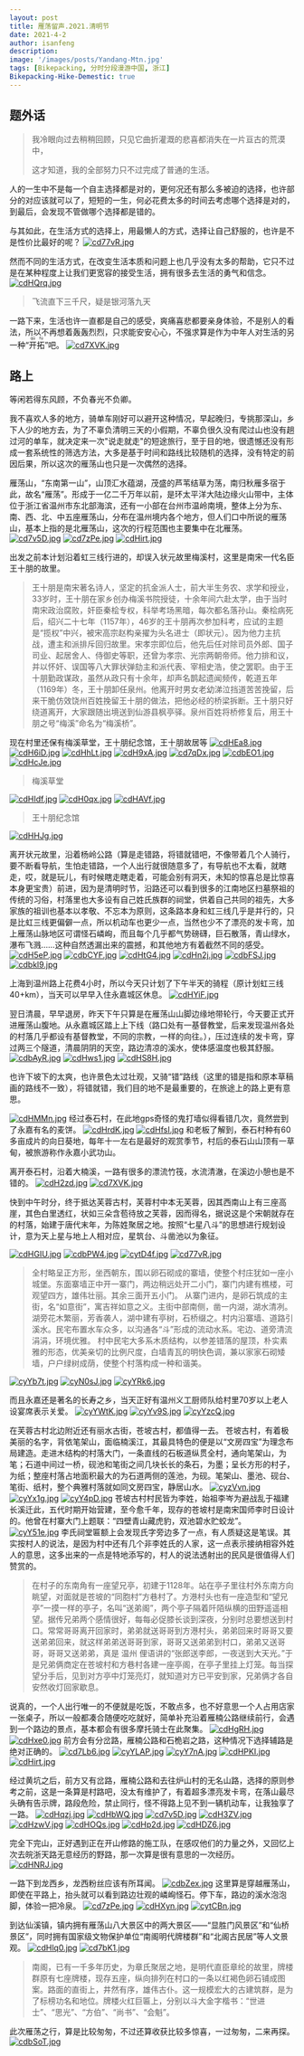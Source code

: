 ```yaml
---
layout: post
title: 雁荡留声.2021.清明节
date: 2021-4-2
author: isanfeng
description:
image: '/images/posts/Yandang-Mtn.jpg'
tags: [Bikepacking, 分时分段漫游中国, 浙江]
Bikepacking-Hike-Demestic: true
---
```

## 题外话

> 我冷眼向过去稍稍回顾，只见它曲折灌溉的悲喜都消失在一片亘古的荒漠中，
>
> 这才知道，我的全部努力只不过完成了普通的生活。

人的一生中不是每一个自主选择都是对的，更何况还有那么多被迫的选择，也许部分的对应该就可以了，短短的一生，何必花费太多的时间去考虑哪个选择是对的，到最后，会发现不管做哪个选择都是错的。

与其如此，在生活方式的选择上，用最懒人的方式，选择让自己舒服的，也许是不是性价比最好的呢？
[![cd77vR.jpg](https://z3.ax1x.com/2021/04/10/cd77vR.jpg)](https://imgtu.com/i/cd77vR)

然而不同的生活方式，在改变生活本质和问题上也几乎没有太多的帮助，它只不过是在某种程度上让我们更宽容的接受生活，拥有很多去生活的勇气和信念。
[![cdHQrq.jpg](https://z3.ax1x.com/2021/04/10/cdHQrq.jpg)](https://imgtu.com/i/cdHQrq)
> 飞流直下三千尺，疑是银河落九天

一路下来，生活也许一直都是自己的感受，爽痛喜悲都要亲身体验，不是别人的看法，所以不再想着轰轰烈烈，只求能安安心心，不强求算是作为中年人对生活的另一种“<ruby>开拓<rp>(</rp><rt>qū fú</rt><rp>)</rp></ruby>”吧。
[![cd7XVK.jpg](https://z3.ax1x.com/2021/04/10/cd7XVK.jpg)](https://imgtu.com/i/cd7XVK)

## 路上

等闲若得东风顾，不负春光不负卿。

我不喜欢人多的地方，骑单车刚好可以避开这种情况，早起晚归，专挑那深山，乡下人少的地方去，为了不辜负清明三天的小假期，不辜负很久没有爬过山也没有趟过河的单车，就决定来一次"说走就走"的短途旅行，至于目的地，很遗憾还没有形成一套系统性的筛选方法，大多是基于时间和路线比较随机的选择，没有特定的前因后果，所以这次的雁荡山也只是一次偶然的选择。

雁荡山，“东南第一山”，山顶汇水蕴湖，茂盛的芦苇结草为荡，南归秋雁多宿于此，故名“雁荡”。形成于一亿二千万年以前，是环太平洋大陆边缘火山带中，主体位于浙江省温州市东北部海滨，还有一小部在台州市温岭南境，整体上分为东、南、西、北、中五座雁荡山，分布在温州境内各个地方，但人们口中所说的雁荡山，基本上指的是北雁荡山，这次的行程范围也主要集中在北雁荡。
[![cd7v5D.jpg](https://z3.ax1x.com/2021/04/10/cd7v5D.jpg)](https://imgtu.com/i/cd7v5D)
[![cd7zPe.jpg](https://z3.ax1x.com/2021/04/10/cd7zPe.jpg)](https://imgtu.com/i/cd7zPe)
[![cdHirt.jpg](https://z3.ax1x.com/2021/04/10/cdHirt.jpg)](https://imgtu.com/i/cdHirt)

出发之前本计划沿着虹三线行进的，却误入状元故里梅溪村，这里是南宋一代名臣王十朋的故里。
> 王十朋是南宋著名诗人，坚定的抗金派人士，前大半生务农、求学和授业，33岁时，王十朋在家乡创办梅溪书院授徒，十余年间六赴太学，由于当时南宋政治腐败，奸臣秦桧专权，科举考场黑暗，每次都名落孙山。秦桧病死后，绍兴二十七年（1157年），46岁的王十朋再次参加科考，应试的主题是“揽权”中兴，被宋高宗赵构亲擢为头名进士（即状元）。因为他力主抗战，遭主和派排斥回归故里。宋孝宗即位后，他先后任对除司员外郎、国子司业、起居舍人、侍御史等职，还曾为孝宗、光宗两朝帝师。他力排和议，并以怀奸、误国等八大罪状弹劾主和派代表、宰相史浩，使之罢职。由于王十朋勤政谋政，虽然从政只有十余年，却声名鹊起遗闻频传，乾道五年（1169年）冬，王十朋卸任泉州。他离开时男女老幼涕泣挡道苦苦挽留，后来干脆仿效饶州百姓挽留王十朋的做法，把他必经的桥梁拆断。王十朋只好绕道离开，大家跟随出境送到仙游县枫亭驿。泉州百姓将桥修复后，用王十朋之号“梅溪”命名为“梅溪桥”。

现在村里还保有梅溪草堂，王十朋纪念馆，王十朋故居等
[![cdHEa8.jpg](https://z3.ax1x.com/2021/04/10/cdHEa8.jpg)](https://imgtu.com/i/cdHEa8)
[![cdH6iD.jpg](https://z3.ax1x.com/2021/04/10/cdH6iD.jpg)](https://imgtu.com/i/cdH6iD)
[![cdHhLt.jpg](https://z3.ax1x.com/2021/04/10/cdHhLt.jpg)](https://imgtu.com/i/cdHhLt)
[![cdH9xA.jpg](https://z3.ax1x.com/2021/04/10/cdH9xA.jpg)](https://imgtu.com/i/cdH9xA)
[![cd7qDx.jpg](https://z3.ax1x.com/2021/04/10/cd7qDx.jpg)](https://imgtu.com/i/cd7qDx)
[![cdbEO1.jpg](https://z3.ax1x.com/2021/04/10/cdbEO1.jpg)](https://imgtu.com/i/cdbEO1)
[![cdHcJe.jpg](https://z3.ax1x.com/2021/04/10/cdHcJe.jpg)](https://imgtu.com/i/cdHcJe)
> 梅溪草堂

[![cdHIdf.jpg](https://z3.ax1x.com/2021/04/10/cdHIdf.jpg)](https://imgtu.com/i/cdHIdf)
[![cdH0qx.jpg](https://z3.ax1x.com/2021/04/10/cdH0qx.jpg)](https://imgtu.com/i/cdH0qx)
[![cdHAVf.jpg](https://z3.ax1x.com/2021/04/10/cdHAVf.jpg)](https://imgtu.com/i/cdHAVf)
> 王十朋纪念馆

[![cdHHJg.jpg](https://z3.ax1x.com/2021/04/10/cdHHJg.jpg)](https://imgtu.com/i/cdHHJg)

离开状元故里，沿着杨岭公路（算是走错路，将错就错吧，不像带着几个人骑行，要不断看导航，生怕走错路，一个人出行就很随意多了，有导航也不太看，就瞎走，哎，就是玩儿，有时候瞎走瞎走着，可能会别有洞天，未知的惊喜总是比惊喜本身更宝贵）前进，因为是清明时节，沿路还可以看到很多的江南地区扫墓祭祖的传统的习俗，村落里也大多设有自己姓氏族群的祠堂，供着自己共同的祖先，大多家族的祖训也基本以孝敬、不忘本为原则，这条路本身和虹三线几乎是并行的，只是比虹三线更偏僻一点，所以机动车也更少一点，当然也少不了漂亮的发卡弯，加上雁荡山脉地区可谓怪石嶙峋，而且每个几乎都气势磅礴，巨石散落，青山绿水，瀑布飞溅……这种自然透漏出来的震撼，和其他地方有着截然不同的感受。
[![cdH5eP.jpg](https://z3.ax1x.com/2021/04/10/cdH5eP.jpg)](https://imgtu.com/i/cdH5eP)
[![cdbCYF.jpg](https://z3.ax1x.com/2021/04/10/cdbCYF.jpg)](https://imgtu.com/i/cdbCYF)
[![cdHtG4.jpg](https://z3.ax1x.com/2021/04/10/cdHtG4.jpg)](https://imgtu.com/i/cdHtG4)
[![cdHn2j.jpg](https://z3.ax1x.com/2021/04/10/cdHn2j.jpg)](https://imgtu.com/i/cdHn2j)
[![cdbFSJ.jpg](https://z3.ax1x.com/2021/04/10/cdbFSJ.jpg)](https://imgtu.com/i/cdbFSJ)
[![cdbkl9.jpg](https://z3.ax1x.com/2021/04/10/cdbkl9.jpg)](https://imgtu.com/i/cdbkl9)

上海到温州路上花费4小时，所以今天只计划了下午半天的骑程（原计划虹三线40+km），当天可以早早入住永嘉城区休息。
[![cdHYiF.jpg](https://z3.ax1x.com/2021/04/10/cdHYiF.jpg)](https://imgtu.com/i/cdHYiF)

翌日清晨，早早退房，昨天下午只算是在雁荡山山脚边缘地带轮行，今天要正式开进雁荡山腹地。从永嘉城区踏上上下线（路口处有一基督教堂，后来发现温州各处的村落几乎都设有基督教堂，不同的宗教，一样的向往。），压过连续的发卡弯，穿过两三个隧道，清晨阴阴的天空，路边清凉的溪水，使体感温度也极其舒服。
[![cdbAyR.jpg](https://z3.ax1x.com/2021/04/10/cdbAyR.jpg)](https://imgtu.com/i/cdbAyR)
[![cdHws1.jpg](https://z3.ax1x.com/2021/04/10/cdHws1.jpg)](https://imgtu.com/i/cdHws1)
[![cdHS8H.jpg](https://z3.ax1x.com/2021/04/10/cdHS8H.jpg)](https://imgtu.com/i/cdHS8H)

也许下坡下的太爽，也许景色太过壮观，又骑“错”路线（这里的错是指和原本草稿画的路线不一致），将错就错，我们目的地不是最重要的，在旅途上的路上更有意思。

[![cdHMMn.jpg](https://z3.ax1x.com/2021/04/10/cdHMMn.jpg)](https://imgtu.com/i/cdHMMn)
经过泰石村，在此地gps奇怪的鬼打墙似得看错几次，竟然尝到了永嘉有名的麦饼。
[![cdHrdK.jpg](https://z3.ax1x.com/2021/04/10/cdHrdK.jpg)](https://imgtu.com/i/cdHrdK)
[![cdHfsI.jpg](https://z3.ax1x.com/2021/04/10/cdHfsI.jpg)](https://imgtu.com/i/cdHfsI)
和老板了解到，泰石村种有60多亩成片的向日葵地，每年十一左右是最好的观赏季节，村后的泰石山山顶有一草甸，被旅游称作永嘉小武功山。

离开泰石村，沿着大楠溪，一路有很多的漂流竹筏，水流清澈，在溪边小憩也是不错的。
[![cdH2zd.jpg](https://z3.ax1x.com/2021/04/10/cdH2zd.jpg)](https://imgtu.com/i/cdH2zd)
[![cd7XVK.jpg](https://z3.ax1x.com/2021/04/10/cd7XVK.jpg)](https://imgtu.com/i/cd7XVK)

快到中午时分，终于抵达芙蓉古村，芙蓉村中本无芙蓉，因其西南山上有三座高崖，其色白里透红，状如三朵含苞待放之芙蓉，因而得名，据说这是个宋朝就存在的村落，始建于唐代末年，为陈姓聚居之地。按照“七星八斗”的思想进行规划设计，意为天上星与地上人相对应，星筑台、斗凿池以为象征。

[![cdHGIU.jpg](https://z3.ax1x.com/2021/04/10/cdHGIU.jpg)](https://imgtu.com/i/cdHGIU)
[![cdbPW4.jpg](https://z3.ax1x.com/2021/04/10/cdbPW4.jpg)](https://imgtu.com/i/cdbPW4)
[![cytD4f.jpg](https://z3.ax1x.com/2021/04/13/cytD4f.jpg)](https://imgtu.com/i/cytD4f)
[![cd77vR.jpg](https://z3.ax1x.com/2021/04/10/cd77vR.jpg)](https://imgtu.com/i/cd77vR)

> 全村略呈正方形，坐西朝东，围以卵石砌成的寨墙，使整个村庄犹如一座小城堡。东面寨墙正中开一寨门，两边稍远处开二小门，寨门内建有樵楼，可观望四方，雄伟壮丽。其余三面开五小门。
从寨门进内，是卵石筑成的主街，名“如意街”，寓吉祥如意之义。主街中部南侧，凿一内湖，湖水清冽。
湖旁花木繁丽，芳香袭人，湖中建有亭树，石桥缀之。村内沿寨墙、道路引溪水。民宅布置水车众多，以沟通各“斗”形成的流动水系。宅边、道旁清流涓涓，环境优雅。
村中民宅大多系木质结构，以参差错落的屋顶，朴实素雅的形态，优美亲切的比例尺度，白墙青瓦的明快色调，兼以家家石砌矮墙，户户绿树成荫，使整个村落构成一种和谐美。

[![cyYb7t.jpg](https://z3.ax1x.com/2021/04/13/cyYb7t.jpg)](https://imgtu.com/i/cyYb7t)
[![cyN0sJ.jpg](https://z3.ax1x.com/2021/04/13/cyN0sJ.jpg)](https://imgtu.com/i/cyN0sJ)
[![cyYRk6.jpg](https://z3.ax1x.com/2021/04/13/cyYRk6.jpg)](https://imgtu.com/i/cyYRk6)

而且永嘉还是著名的长寿之乡，当天正好有温州义工厨师队给村里70岁以上老人设宴席表示关爱。
[![cyYWtK.jpg](https://z3.ax1x.com/2021/04/13/cyYWtK.jpg)](https://imgtu.com/i/cyYWtK)
[![cyYv9S.jpg](https://z3.ax1x.com/2021/04/13/cyYv9S.jpg)](https://imgtu.com/i/cyYv9S)
[![cyYzcQ.jpg](https://z3.ax1x.com/2021/04/13/cyYzcQ.jpg)](https://imgtu.com/i/cyYzcQ)

在芙蓉古村北边附近还有丽水古街，苍坡古村，都值得一去。
苍坡古村，有着极美丽的名字，背依笔架山，面临楠溪江，其最具特色的便是以“文房四宝”为理念布局建造。走进木结构的村落大门，一条直线的石板道纵贯全村，通向笔架山，为笔；石道中间过一桥，砚池和笔街之间几块长长的条石，为墨；呈长方形的村子，为纸；整座村落占地面积最大的为石道两侧的莲池，为砚。笔架山、墨池、砚台、笔街、纸村，整个典雅村落就如同文房四宝，静居山水。
[![cyzVvn.jpg](https://z3.ax1x.com/2021/04/14/cyzVvn.jpg)](https://imgtu.com/i/cyzVvn)
[![cyYx1g.jpg](https://z3.ax1x.com/2021/04/13/cyYx1g.jpg)](https://imgtu.com/i/cyYx1g)
[![cyY4pD.jpg](https://z3.ax1x.com/2021/04/13/cyY4pD.jpg)](https://imgtu.com/i/cyY4pD)
苍坡古村村民皆为李姓，始祖李岑为避战乱于福建长溪迁此，五代时期开始营建，至今愈千年，现存的苍坡村是南宋国师李时日设计的。他曾在村寨大门上题联：“四壁青山藏虎豹，双池碧水贮蛟龙”。
[![cyY51e.jpg](https://z3.ax1x.com/2021/04/13/cyY51e.jpg)](https://imgtu.com/i/cyY51e)
李氏祠堂匾额上会发现氏字旁边多了一点，有人质疑这是笔误。其实按村人的说法，是因为村中还有几个非李姓氏的人家，这一点表示接纳相容外姓人的意思，这多出来的一点是特地添写的，村人的说法透射出的民风是很值得人们赞赏的。

> 在村子的东南角有一座望兄亭，初建于1128年。站在亭子里往村外东南方向眺望，对面就是苍坡的“同胞村”方巷村了。方港村头也有一座造型和“望兄亭”一摸一样的亭子，名叫“送弟阁”，两个亭子隔着阡陌纵横的田野遥遥相望。据传兄弟两个感情很好，每每必促膝长谈到深夜，分别时总要想送到村口。常常哥哥离开回家时，弟弟就送哥哥到方港村头，弟弟回来时哥哥又要送弟弟回来，就这样弟弟送哥哥到家，哥哥又送弟弟到村口，弟弟又送哥哥，哥哥又送弟弟，真是 温州 俚语讲的“张郎送李郎，一夜送到大天光。”于是兄弟俩商定在苍坡村和方巷村各建一座亭阁，在亭子里挂上灯笼。每当探望分手后，见到对方亭中灯笼亮灯，就知道对方已平安到家，兄弟俩才各自安然收灯回家歇息。

说真的，一个人出行唯一的不便就是吃饭，不敢点多，也不好意思一个人占用店家一张桌子，所以一般都凑合随便吃吃就好，简单补充沿着雁楠公路继续前行，会遇到一个路边的景点，基本都会有很多摩托骑士在此聚集。
[![cdHgRH.jpg](https://z3.ax1x.com/2021/04/10/cdHgRH.jpg)](https://imgtu.com/i/cdHgRH)
[![cdHxe0.jpg](https://z3.ax1x.com/2021/04/10/cdHxe0.jpg)](https://imgtu.com/i/cdHxe0)
前方会有分岔路，雁楠公路和石桅岩之路，这种情况下选择辅路是绝对正确的。
[![cd7Lb6.jpg](https://z3.ax1x.com/2021/04/10/cd7Lb6.jpg)](https://imgtu.com/i/cd7Lb6)
[![cyYLAP.jpg](https://z3.ax1x.com/2021/04/13/cyYLAP.jpg)](https://imgtu.com/i/cyYLAP)
[![cyY7nA.jpg](https://z3.ax1x.com/2021/04/13/cyY7nA.jpg)](https://imgtu.com/i/cyY7nA)
[![cdHPKI.jpg](https://z3.ax1x.com/2021/04/10/cdHPKI.jpg)](https://imgtu.com/i/cdHPKI)
[![cdHirt.jpg](https://z3.ax1x.com/2021/04/10/cdHirt.jpg)](https://imgtu.com/i/cdHirt)

经过黄坑之后，前方又有岔路，雁楠公路和去往炉山村的无名山路，选择的原则参考之前，这是一条算是村路吧，没太有维护了，有着超多漂亮发卡弯，在落山最尽头确有告示牌，路段危险，禁止同行，怪不得路上见不到一辆机动车，让我独享了一路。
[![cdHqzj.jpg](https://z3.ax1x.com/2021/04/10/cdHqzj.jpg)](https://imgtu.com/i/cdHqzj)
[![cdHbWQ.jpg](https://z3.ax1x.com/2021/04/10/cdHbWQ.jpg)](https://imgtu.com/i/cdHbWQ)
[![cd7v5D.jpg](https://z3.ax1x.com/2021/04/10/cd7v5D.jpg)](https://imgtu.com/i/cd7v5D)
[![cdH3ZV.jpg](https://z3.ax1x.com/2021/04/10/cdH3ZV.jpg)](https://imgtu.com/i/cdH3ZV)
[![cdHzwV.jpg](https://z3.ax1x.com/2021/04/10/cdHzwV.jpg)](https://imgtu.com/i/cdHzwV)
[![cdHOQs.jpg](https://z3.ax1x.com/2021/04/10/cdHOQs.jpg)](https://imgtu.com/i/cdHOQs)
[![cdHp2d.jpg](https://z3.ax1x.com/2021/04/10/cdHp2d.jpg)](https://imgtu.com/i/cdHp2d)
[![cdHDZ6.jpg](https://z3.ax1x.com/2021/04/10/cdHDZ6.jpg)](https://imgtu.com/i/cdHDZ6)

完全下完山，正好遇到正在开山修路的施工队，在感叹他们的力量之外，又回忆上次去皖浙天路无意经历的野路，那一次算是很有意思的一次经历。
[![cdHNRJ.jpg](https://z3.ax1x.com/2021/04/10/cdHNRJ.jpg)](https://imgtu.com/i/cdHNRJ)

一路下到龙西乡，龙西粉丝应该有所耳闻。
[![cdbZex.jpg](https://z3.ax1x.com/2021/04/10/cdbZex.jpg)](https://imgtu.com/i/cdbZex)
这里算是穿越雁荡山，即使在平路上，抬头就可以看到路边壮观的嶙峋怪石。停下车，路边的溪水泡泡脚，体验一把冷泉。
[![cd7zPe.jpg](https://z3.ax1x.com/2021/04/10/cd7zPe.jpg)](https://imgtu.com/i/cd7zPe)
[![cdHXyn.jpg](https://z3.ax1x.com/2021/04/10/cdHXyn.jpg)](https://imgtu.com/i/cdHXyn)
[![cytCBn.jpg](https://z3.ax1x.com/2021/04/13/cytCBn.jpg)](https://imgtu.com/i/cytCBn)

到达仙溪镇，镇内拥有雁荡山八大景区中的两大景区——“显胜门风景区”和“仙桥景区”，同时拥有国家级文物保护单位“南阁明代牌楼群”和“北阁古民居”等人文景观。
[![cdHlq0.jpg](https://z3.ax1x.com/2021/04/10/cdHlq0.jpg)](https://imgtu.com/i/cdHlq0)
[![cd7bK1.jpg](https://z3.ax1x.com/2021/04/10/cd7bK1.jpg)](https://imgtu.com/i/cd7bK1)
> 南阁，已有一千多年历史，为章氏聚居之地，是明代直臣章纶的故里，牌楼群原有七座牌楼，现存五座，纵向排列在村口的一条以红褐色卵石铺成图案。路面的直街上，井然有序，雄伟古仆。这一规模宏大的古建筑群，是为了标榜功名和地位。牌楼火红巨匾上，分别以斗大金字楷书：“世进士”、“思光”、“方伯”、“尚书”、“会魁”。

此次雁荡之行，算是比较匆匆，不过还算收获比较多惊喜，一过匆匆，二来再探。
[![cdbSoT.jpg](https://z3.ax1x.com/2021/04/10/cdbSoT.jpg)](https://imgtu.com/i/cdbSoT)
